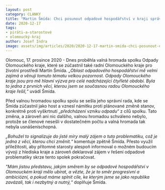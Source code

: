 ```yaml
---
layout: post
category: CLANKY
title: "Martin Šmída: Chci posunout odpadové hospodářství v kraji správným směrem"
date: 2020-12-17
tags: 
- piráti-a-starostové
- olomoucký-kraj
author: Josef Indra
image: assets/img/articles/2020/2020-12-17-martin-smida-chci-posunout-odpadove-hospodarstvi-v-kraji-spravnym-smerem.jpg  #751x422 pixelu
---
```

Olomouc, 17. prosince 2020 - Dnes proběhla valná hromada spolku Odpady Olomouckého kraje, které se zúčastnil také radní Olomouckého kraje pro životní prostředí Martin Šmída.  *„Oblast odpadového hospodářství mě velmi zajímá a věnuji tomuto tématu velkou pozornost. Odpady Olomouckého kraje jsou pro mě hlavní výzva pro celé nadcházející čtyřleté období.  Byla to jedna z prvních věcí, kterou jsem se současnou radou Olomouckého kraje řešil,“* uvádí Šmída. 

Před valnou hromadou spolku spolu se sešla jeho správní rada, kde se Šmída zúčastnil jako host a vznesl námitku proti plánované změně stanov, konkrétně proti vyškrtnutí *„předcházení vzniku odpadu“* z cílů spolku. Tato změna, a zároveň ani nic dalšího, valnou hromadou schváleno nebylo, protože se členové nesešli v dostatečném počtu a valná hromada tak nebyla usnášeníschopná. 

*„Bohužel to signalizuje do jisté míry malý zájem o tuto problematiku, což je jedna z věcí, kterou chci změnit.“* komentuje zpětně Šmída. Přesto využil příležitosti, aby přítomné starosty alespoň informoval o možném budoucím vývoji z hlediska kraje a zároveň deklaroval zájem v řešení odpadové problematiky skrze tento spolek pokračovat. 

*"Mám jistou představu, jakým směrem by se odpadové hospodářství v Olomouckém kraji mělo ubírat, a vězte, že je to směr progresivní a ambiciózní, a pokud máme splnit cíle, ke kterým jsme se jako republika zavázali, tak i nezbytný a nutný,“* doplňuje Šmída.
